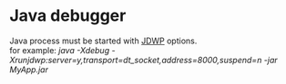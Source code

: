 
# Java debugger

Java process must be started with [JDWP](http://docs.oracle.com/javase/7/docs/technotes/guides/jpda/jdwp-spec.html) options.<BR>
for example: *java -Xdebug -Xrunjdwp:server=y,transport=dt_socket,address=8000,suspend=n -jar MyApp.jar*
